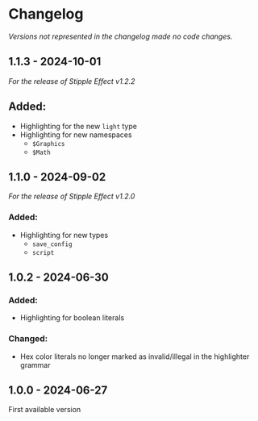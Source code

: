 # Changelog

*Versions not represented in the changelog made no code changes.*

## 1.1.3 - 2024-10-01

*For the release of Stipple Effect v1.2.2*

## Added:

* Highlighting for the new `light` type
* Highlighting for new namespaces
  * `$Graphics`
  * `$Math`

## 1.1.0 - 2024-09-02

*For the release of Stipple Effect v1.2.0*

### Added:

* Highlighting for new types
  * `save_config`
  * `script`

## 1.0.2 - 2024-06-30

### Added:

* Highlighting for boolean literals

### Changed:

* Hex color literals no longer marked as invalid/illegal in the highlighter grammar

## 1.0.0 - 2024-06-27

First available version
